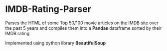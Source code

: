# IMDB-Rating-Parser
Parses the HTML of some Top 50/100 movie articles on the IMDB site over the past 5 years and compiles them into a **Pandas** dataframe sorted by their IMDB rating

Implemented using python library **BeautifulSoup**
